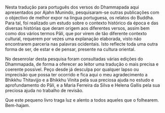Nesta tradução para português dos versos do Dhammapada aqui apresentados
por Ajahn Munindo, pesquisaram-se outras publicações com o objectivo de
melhor expor na língua portuguesa, os relatos do Buddha. Para tal, foi
realizado um estudo sobre o contexto histórico da época e das diversas
histórias que deram origem aos diferentes versos, assim bem como dos
vários termos Pāli, que por virem de tão diferente contexto cultural,
requerem por vezes uma explanação elaborada, visto não encontrarem
parceria nas palavras ocidentais. Isto reflecte toda uma outra forma de
ser, de estar e de pensar, presente na cultura oriental.

No desenrolar desta pesquisa foram consultadas várias edições do
Dhammapada, de forma a oferecer ao leitor uma tradução o mais precisa e
coerente possível. Peço desde já desculpa por qualquer lapso ou
imprecisão que possa ter ocorrido e fica aqui o meu agradecimento a
Bhikkhu Thitavijjo e a Bhikkhu Vinita pela sua preciosa ajuda no estudo
e aprofundamento do Pāli, e a Maria Ferreira da Silva e Helena Gallis
pela sua preciosa ajuda no trabalho de revisão.

Que este pequeno livro traga luz e alento a todos aqueles que o
folhearem. Bem-hajam.
